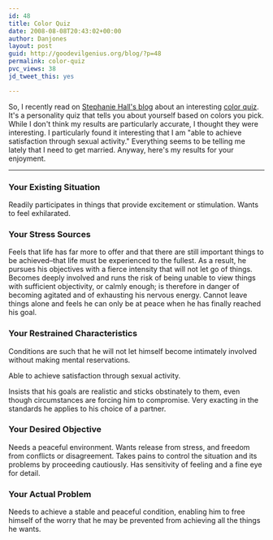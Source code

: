 ```yaml
---
id: 48
title: Color Quiz
date: 2008-08-08T20:43:02+00:00
author: Danjones
layout: post
guid: http://goodevilgenius.org/blog/?p=48
permalink: color-quiz
pvc_views: 38
jd_tweet_this: yes

---
```

So, I recently read on [Stephanie Hall's blog](http://redisbetter.blogspot.com/2008/08/color-me-good.html) about an interesting [color quiz](http://www.colorquiz.com/). It's a personality quiz that tells you about yourself based on colors you pick. While I don't think my results are particularly accurate, I thought they were interesting. I particularly found it interesting that I am "able to achieve satisfaction through sexual activity." Everything seems to be telling me lately that I need to get married. Anyway, here's my results for your enjoyment.

* * *

### Your Existing Situation

Readily participates in things that provide excitement or stimulation. Wants to feel exhilarated.

### Your Stress Sources

Feels that life has far more to offer and that there are still important things to be achieved&#8211;that life must be experienced to the fullest. As a result, he pursues his objectives with a fierce intensity that will not let go of things. Becomes deeply involved and runs the risk of being unable to view things with sufficient objectivity, or calmly enough; is therefore in danger of becoming agitated and of exhausting his nervous energy. Cannot leave things alone and feels he can only be at peace when he has finally reached his goal.

### Your Restrained Characteristics

Conditions are such that he will not let himself become intimately involved without making mental reservations.

Able to achieve satisfaction through sexual activity.

Insists that his goals are realistic and sticks obstinately to them, even though circumstances are forcing him to compromise. Very exacting in the standards he applies to his choice of a partner.

### Your Desired Objective

Needs a peaceful environment. Wants release from stress, and freedom from conflicts or disagreement. Takes pains to control the situation and its problems by proceeding cautiously. Has sensitivity of feeling and a fine eye for detail.

### Your Actual Problem

Needs to achieve a stable and peaceful condition, enabling him to free himself of the worry that he may be prevented from achieving all the things he wants.
